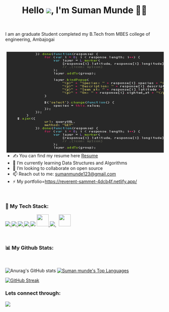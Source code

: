 <h1 align="center">Hello  <img src="https://raw.githubusercontent.com/MartinHeinz/MartinHeinz/master/wave.gif" width="30px">, I'm Suman Munde 👩‍💻</h1>
<br>

I am an graduate Student
completed my B.Tech from MBES college of engineering, Ambajogai

<br>

<img align="right" alt="GIF" src="https://github.com/bhumikatewary/bhumikatewary/blob/main/giphy.gif" width="500" height="320" />

- ✍ You can find my resume here [Resume]
- 🌱 I’m currently learning Data Structures and Algorithms
- 👯 I’m looking to collaborate on open source
- 📫 Reach out to me: sumanmunde123@gmail.com
- ⚡ My portfolio=https://reverent-sammet-4dcb4f.netlify.app/

<br>


### 🚀 My Tech Stack:

<p align="left">
    <a href="https://www.w3.org/html/" target="_blank"> <img src="https://img.icons8.com/color/48/000000/html-5.png"/> </a>
    <a href="https://www.w3schools.com/css/" target="_blank"> <img src="https://img.icons8.com/color/48/000000/css3.png"/> </a>
     <a href="https://getbootstrap.com" target="_blank"> <img src="https://img.icons8.com/color/48/000000/bootstrap.png"/> </a>
    <a href="https://developer.mozilla.org/en-US/docs/Web/JavaScript" target="_blank"> <img src="https://img.icons8.com/color/48/000000/javascript.png"/> </a>
    <a href="https://en.wikipedia.org/wiki/C%2B%2B"><img src="https://img.icons8.com/color/48/000000/c-plus-plus-logo.png"/></a>
    <a href="https://www.react.com" target="_blank"> 
        <img style=" width:38px; height:38px" src="https://encrypted-tbn0.gstatic.com/images?q=tbn:ANd9GcTV3Ll00eY0QXj7RYT4SEePvPBhOHRg-L3e0Q&usqp=CAU"/> </a>
    <a>
    <a style="padding-right:8px;" href="https://nodejs.org" target="_blank"> <img src="https://img.icons8.com/color/48/000000/nodejs.png"/> </a>
    <a  href="https://www.mongodb.com" target="_blank"> 
        <img style=" width:38px; height:38px" src="https://encrypted-tbn0.gstatic.com/images?q=tbn:ANd9GcRoWXdwCswoUG2TnImiGElCqrKpHO3DTb26Vw&usqp=CAU"/> </a>
   
</p>


<br>

### 📊 My Github Stats:
<br/>

![Anurag's GitHub stats](https://github-readme-stats.vercel.app/api?username=sumanmunde123&show_icons=true&theme=radical) <a href="https://github.com/SubhamRaoniar28/github-readme-stats"><img alt="Suman munde's Top Languages" src="https://github-readme-stats.vercel.app/api/top-langs/?username=sumanmunde123&langs_count=8&count_private=true&layout=compact&theme=react&hide_border=true&bg_color=0D1117" /></a>

[![GitHub Streak](https://github-readme-streak-stats.herokuapp.com?user=sumanmunde123&theme=radical&hide_border=true&date_format=M%20j%5B%2C%20Y%5D)](https://git.io/streak-stats)
<br>


### Lets connect through:


<a href="https://www.linkedin.com/in/bhumika-tewary-6673681a4/"><img src="https://img.icons8.com/color/48/000000/linkedin.png"/></a>




[resume]: https://drive.google.com/drive/folders/1gSaG4oSlgFx9RUSNLUjx2b5vTtGf8fBA?usp=sharing
